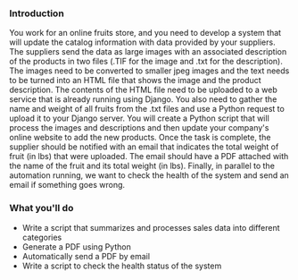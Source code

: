 ### Introduction
You work for an online fruits store, and you need to develop a system that will update the catalog information with data provided by your suppliers. The suppliers send the data as large images with an associated description of the products in two files (.TIF for the image and .txt for the description). The images need to be converted to smaller jpeg images and the text needs to be turned into an HTML file that shows the image and the product description. The contents of the HTML file need to be uploaded to a web service that is already running using Django. You also need to gather the name and weight of all fruits from the .txt files and use a Python request to upload it to your Django server.
You will create a Python script that will process the images and descriptions and then update your company's online website to add the new products.
Once the task is complete, the supplier should be notified with an email that indicates the total weight of fruit (in lbs) that were uploaded. The email should have a PDF attached with the name of the fruit and its total weight (in lbs).
Finally, in parallel to the automation running, we want to check the health of the system and send an email if something goes wrong.

### What you'll do
- Write a script that summarizes and processes sales data into different categories
- Generate a PDF using Python
- Automatically send a PDF by email
- Write a script to check the health status of the system
